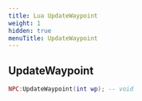 ```yaml
---
title: Lua UpdateWaypoint
weight: 1
hidden: true
menuTitle: UpdateWaypoint
---
```

## UpdateWaypoint
```lua
NPC:UpdateWaypoint(int wp); -- void
```